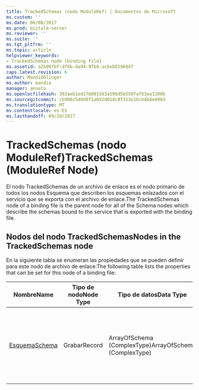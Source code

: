 ```yaml
---
title: TrackedSchemas (nodo ModuleRef) | Documentos de Microsoft
ms.custom: ''
ms.date: 06/08/2017
ms.prod: biztalk-server
ms.reviewer: ''
ms.suite: ''
ms.tgt_pltfrm: ''
ms.topic: article
helpviewer_keywords:
- TrackedSchemas node [binding file]
ms.assetid: a2b99fbf-df6b-4a94-97b8-ac5eb819604f
caps.latest.revision: 6
author: MandiOhlinger
ms.author: mandia
manager: anneta
ms.openlocfilehash: 303aeb1ed17b001583a596d5b550faf63ea1200b
ms.sourcegitcommit: cb908c540d8f1a692d01dc8f313e16cb4b4e696d
ms.translationtype: MT
ms.contentlocale: es-ES
ms.lasthandoff: 09/20/2017
---
```

# <a name="trackedschemas-moduleref-node"></a><span data-ttu-id="fe150-102">TrackedSchemas (nodo ModuleRef)</span><span class="sxs-lookup"><span data-stu-id="fe150-102">TrackedSchemas (ModuleRef Node)</span></span>
<span data-ttu-id="fe150-103">El nodo TrackedSchemas de un archivo de enlace es el nodo primario de todos los nodos Esquema que describen los esquemas enlazados con el servicio que se exporta con el archivo de enlace.</span><span class="sxs-lookup"><span data-stu-id="fe150-103">The TrackedSchemas node of a binding file is the parent node for all of the Schema nodes which describe the schemas bound to the service that is exported with the binding file.</span></span>  
  
## <a name="nodes-in-the-trackedschemas-node"></a><span data-ttu-id="fe150-104">Nodos del nodo TrackedSchemas</span><span class="sxs-lookup"><span data-stu-id="fe150-104">Nodes in the TrackedSchemas node</span></span>  
 <span data-ttu-id="fe150-105">En la siguiente tabla se enumeran las propiedades que se pueden definir para este nodo de archivo de enlace:</span><span class="sxs-lookup"><span data-stu-id="fe150-105">The following table lists the properties that can be set for this node of a binding file:</span></span>  
  
|<span data-ttu-id="fe150-106">**Nombre**</span><span class="sxs-lookup"><span data-stu-id="fe150-106">**Name**</span></span>|<span data-ttu-id="fe150-107">**Tipo de nodo**</span><span class="sxs-lookup"><span data-stu-id="fe150-107">**Node Type**</span></span>|<span data-ttu-id="fe150-108">**Tipo de datos**</span><span class="sxs-lookup"><span data-stu-id="fe150-108">**Data Type**</span></span>|<span data-ttu-id="fe150-109">**Description**</span><span class="sxs-lookup"><span data-stu-id="fe150-109">**Description**</span></span>|<span data-ttu-id="fe150-110">**Restricciones**</span><span class="sxs-lookup"><span data-stu-id="fe150-110">**Restrictions**</span></span>|<span data-ttu-id="fe150-111">**Comentarios**</span><span class="sxs-lookup"><span data-stu-id="fe150-111">**Comments**</span></span>|  
|--------------|-------------------|-------------------|---------------------|----------------------|------------------|  
|[<span data-ttu-id="fe150-112">Esquema</span><span class="sxs-lookup"><span data-stu-id="fe150-112">Schema</span></span>](../core/schema-trackedschemas-node.md)|<span data-ttu-id="fe150-113">Grabar</span><span class="sxs-lookup"><span data-stu-id="fe150-113">Record</span></span>|<span data-ttu-id="fe150-114">ArrayOfSchema (ComplexType)</span><span class="sxs-lookup"><span data-stu-id="fe150-114">ArrayOfSchema (ComplexType)</span></span>|<span data-ttu-id="fe150-115">Nodo contenedor de los esquemas que están enlazados con el servicio que se exporta con el archivo de enlace.</span><span class="sxs-lookup"><span data-stu-id="fe150-115">Container node for the schemas that are bound to the service that is exported with the binding file.</span></span>|<span data-ttu-id="fe150-116">No requerido</span><span class="sxs-lookup"><span data-stu-id="fe150-116">Not required</span></span>|<span data-ttu-id="fe150-117">Valor predeterminado: ninguno</span><span class="sxs-lookup"><span data-stu-id="fe150-117">Default value: none</span></span>|